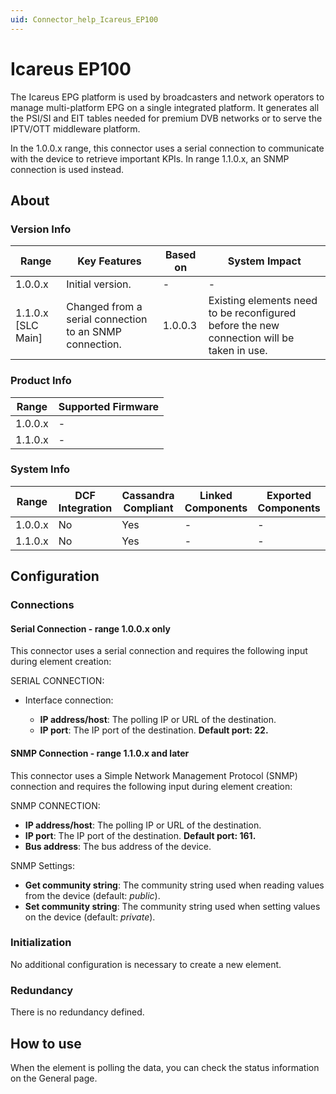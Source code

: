 ```yaml
---
uid: Connector_help_Icareus_EP100
---
```


# Icareus EP100

The Icareus EPG platform is used by broadcasters and network operators to manage multi-platform EPG on a single integrated platform. It generates all the PSI/SI and EIT tables needed for premium DVB networks or to serve the IPTV/OTT middleware platform.

In the 1.0.0.x range, this connector uses a serial connection to communicate with the device to retrieve important KPIs. In range 1.1.0.x, an SNMP connection is used instead.

## About

### Version Info

| **Range**            | **Key Features**                                        | **Based on** | **System Impact**                                                                         |
|----------------------|---------------------------------------------------------|--------------|-------------------------------------------------------------------------------------------|
| 1.0.0.x              | Initial version.                                        | -            | -                                                                                         |
| 1.1.0.x [SLC Main]   | Changed from a serial connection to an SNMP connection. | 1.0.0.3      | Existing elements need to be reconfigured before the new connection will be taken in use. |

### Product Info

| Range     | Supported Firmware     |
|-----------|------------------------|
| 1.0.0.x   | -                      |
| 1.1.0.x   | -                      |

### System Info

| Range     | DCF Integration     | Cassandra Compliant     | Linked Components     | Exported Components     |
|-----------|---------------------|-------------------------|-----------------------|-------------------------|
| 1.0.0.x   | No                  | Yes                     | -                     | -                       |
| 1.1.0.x   | No                  | Yes                     | -                     | -                       |

## Configuration

### Connections

#### Serial Connection - range 1.0.0.x only

This connector uses a serial connection and requires the following input during element creation:

SERIAL CONNECTION:

- Interface connection:

  - **IP address/host**: The polling IP or URL of the destination.
  - **IP port**: The IP port of the destination. **Default port: 22.**

#### SNMP Connection - range 1.1.0.x and later

This connector uses a Simple Network Management Protocol (SNMP) connection and requires the following input during element creation:

SNMP CONNECTION:

- **IP address/host**: The polling IP or URL of the destination.
- **IP port**: The IP port of the destination. **Default port: 161.**
- **Bus address**: The bus address of the device.

SNMP Settings:

- **Get community string**: The community string used when reading values from the device (default: *public*).
- **Set community string**: The community string used when setting values on the device (default: *private*).

### Initialization

No additional configuration is necessary to create a new element.

### Redundancy

There is no redundancy defined.

## How to use

When the element is polling the data, you can check the status information on the General page.
